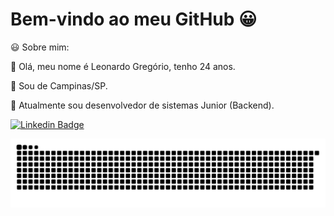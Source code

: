 # Bem-vindo ao meu GitHub 😀

:smiley: Sobre mim:

:large_blue_circle: Olá, meu nome é Leonardo Gregório, tenho 24 anos. 

:round_pushpin: Sou de Campinas/SP.

:office: Atualmente sou desenvolvedor de sistemas Junior (Backend).


[![Linkedin Badge](https://img.shields.io/badge/-LinkedIn-blue?style=flat-square&logo=Linkedin&logoColor=white&link=https://www.linkedin.com/in/leonardo-greg%C3%B3rio-6b8568165/)](https://www.linkedin.com/in/leonardo-greg%C3%B3rio-6b8568165/)

![Snake animation](https://github.com/LeonardoGregoriocs/LeonardoGregoriocs/blob/output/github-contribution-grid-snake.svg)
